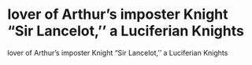 # lover of Arthur’s imposter Knight “Sir Lancelot,’’ a Luciferian Knights

lover of Arthur’s imposter Knight “Sir Lancelot,’’ a Luciferian Knights